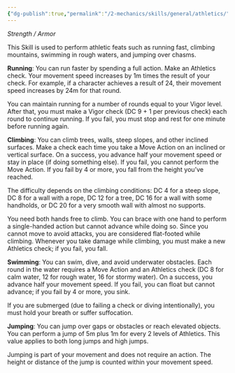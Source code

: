 ```yaml
---
{"dg-publish":true,"permalink":"/2-mechanics/skills/general/athletics/"}
---
```


*Strength / Armor*

This Skill is used to perform athletic feats such as running fast, climbing mountains, swimming in rough waters, and jumping over chasms.

**Running**: You can run faster by spending a full action. Make an Athletics check. Your movement speed increases by 1m times the result of your check. For example, if a character achieves a result of 24, their movement speed increases by 24m for that round.

You can maintain running for a number of rounds equal to your Vigor level. After that, you must make a Vigor check (DC 9 + 1 per previous check) each round to continue running. If you fail, you must stop and rest for one minute before running again.

**Climbing**: You can climb trees, walls, steep slopes, and other inclined surfaces. Make a check each time you take a Move Action on an inclined or vertical surface. On a success, you advance half your movement speed or stay in place (if doing something else). If you fail, you cannot perform the Move Action. If you fail by 4 or more, you fall from the height you’ve reached.

The difficulty depends on the climbing conditions: DC 4 for a steep slope, DC 8 for a wall with a rope, DC 12 for a tree, DC 16 for a wall with some handholds, or DC 20 for a very smooth wall with almost no supports.

You need both hands free to climb. You can brace with one hand to perform a single-handed action but cannot advance while doing so. Since you cannot move to avoid attacks, you are considered flat-footed while climbing. Whenever you take damage while climbing, you must make a new Athletics check; if you fail, you fall.

**Swimming**: You can swim, dive, and avoid underwater obstacles. Each round in the water requires a Move Action and an Athletics check (DC 8 for calm water, 12 for rough water, 16 for stormy water). On a success, you advance half your movement speed. If you fail, you can float but cannot advance; if you fail by 4 or more, you sink.

If you are submerged (due to failing a check or diving intentionally), you must hold your breath or suffer suffocation.

**Jumping**: You can jump over gaps or obstacles or reach elevated objects. You can perform a jump of 5m plus 1m for every 2 levels of Athletics. This value applies to both long jumps and high jumps.

Jumping is part of your movement and does not require an action. The height or distance of the jump is counted within your movement speed.